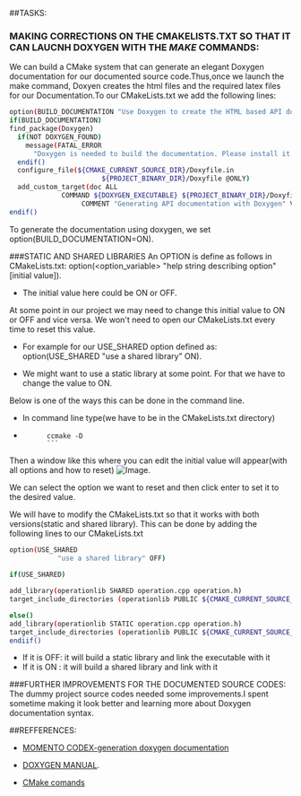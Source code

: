 ##TASKS:
### MAKING CORRECTIONS ON THE CMAKELISTS.TXT SO THAT IT CAN LAUCNH DOXYGEN WITH THE *MAKE* COMMANDS:
We can build a CMake system that can  generate an elegant Doxygen documentation for our documented source code.Thus,once we launch the make command, Doxyen creates the html files and the required latex files for our Documentation.To our CMakeLists.txt we add the following lines:
```sh 
option(BUILD_DOCUMENTATION "Use Doxygen to create the HTML based API documentation" ON)
if(BUILD_DOCUMENTATION)
find_package(Doxygen)
  if(NOT DOXYGEN_FOUND)
    message(FATAL_ERROR
      "Doxygen is needed to build the documentation. Please install it correctly")
  endif()
  configure_file(${CMAKE_CURRENT_SOURCE_DIR}/Doxyfile.in 
                       ${PROJECT_BINARY_DIR}/Doxyfile @ONLY)
  add_custom_target(doc ALL
             COMMAND ${DOXYGEN_EXECUTABLE} ${PROJECT_BINARY_DIR}/Doxyfile
                  COMMENT "Generating API documentation with Doxygen" VERBATIM)              
endif()
```
To generate the documentation using doxygen,  we set option(BUILD_DOCUMENTATION=ON).

###STATIC AND SHARED LIBRARIES
An OPTION is define as follows in CMakeLists.txt:
option(<option_variable> "help string describing option" [initial value]).   
 - The initial value here could be ON or OFF.

At some point in our project we may need to change this initial value to ON or OFF and vice versa.
We won't need to open our CMakeLists.txt every time to reset this value.   

- For example for our USE_SHARED option defined as:
        option(USE_SHARED   "use a shared library" ON).   
        
- We might want to use a static library at some point. For that we have to change the value to ON.
            
Below is one of the ways this can be done in the command line.   

- In command line type(we have to be in the CMakeLists.txt directory)
- ```
        ccmake -D 
        ```

Then a window like this where you can edit the initial value will appear(with all options and how to reset)
      ![Image](https://github.com/wkyoshe/stageM1/blob/master/src/image.png).   
      
 We can select the option we want to reset and then click enter to set it to the desired value.
 
 We will have to modify the CMakeLists.txt so that it works with both versions(static and shared library). This can be done by adding the following lines to our CMakeLists.txt
 
 
```sh
option(USE_SHARED 
            "use a shared library" OFF)
            
if(USE_SHARED)

add_library(operationlib SHARED operation.cpp operation.h)  
target_include_directories (operationlib PUBLIC ${CMAKE_CURRENT_SOURCE_DIR})

else()
add_library(operationlib STATIC operation.cpp operation.h)
target_include_directories (operationlib PUBLIC ${CMAKE_CURRENT_SOURCE_DIR})
endiif() 

```   
  
  
  
  - If it is OFF: it will build a static library and link the executable with it   
  - If it is ON : it will build a shared library and link with it

###FURTHER IMPROVEMENTS FOR THE DOCUMENTED SOURCE CODES:
 The dummy project source codes needed some improvements.I spent sometime making it look better and learning more about Doxygen documentation syntax.



##REFFERENCES:   
 - [MOMENTO CODEX-generation doxygen documentation](https://mementocodex.wordpress.com/2013/01/19/how-to-generate-code-documentation-with-doxygen-and-cmake-a-slightly-improved-approach/)

 - [DOXYGEN MANUAL](http://www.stack.nl/~dimitri/doxygen/manual/docblocks.html).   
 - [CMake comands](http://www.cmake.org/cmake/help/v3.0/command/option.html)
